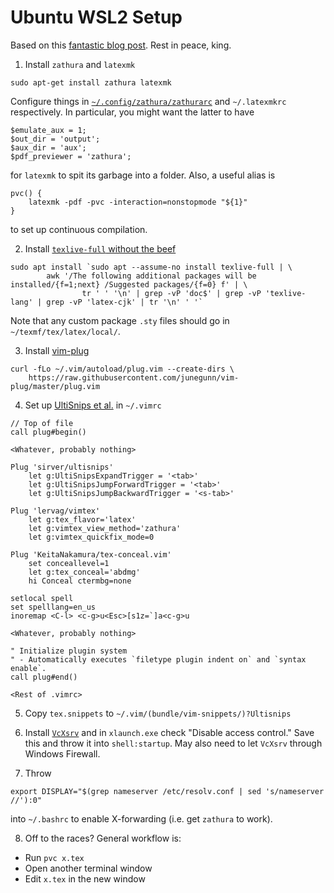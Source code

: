 # Ubuntu WSL2 Setup

Based on this [fantastic blog post](https://castel.dev/post/lecture-notes-1/). Rest in peace, king.

1. Install `zathura` and `latexmk`
```
sudo apt-get install zathura latexmk
```
Configure things in [`~/.config/zathura/zathurarc`](https://manpages.ubuntu.com/manpages/trusty/man5/zathurarc.5.html) and `~/.latexmkrc` respectively. In particular, you might want the latter to have
```
$emulate_aux = 1;
$out_dir = 'output';
$aux_dir = 'aux';
$pdf_previewer = 'zathura';
```
for `latexmk` to spit its garbage into a folder. Also, a useful alias is
```
pvc() {
    latexmk -pdf -pvc -interaction=nonstopmode "${1}"
}
```
to set up continuous compilation.

2. Install [`texlive-full` without the beef](https://gist.github.com/wkrea/b91e3d14f35d741cf6b05e57dfad8faf)
```
sudo apt install `sudo apt --assume-no install texlive-full | \
        awk '/The following additional packages will be installed/{f=1;next} /Suggested packages/{f=0} f' | \
                tr ' ' '\n' | grep -vP 'doc$' | grep -vP 'texlive-lang' | grep -vP 'latex-cjk' | tr '\n' ' '`
```
Note that any custom package `.sty` files should go in `~/texmf/tex/latex/local/`.

3. Install [vim-plug](https://github.com/junegunn/vim-plug#unix)
```
curl -fLo ~/.vim/autoload/plug.vim --create-dirs \
    https://raw.githubusercontent.com/junegunn/vim-plug/master/plug.vim
```

4. Set up [UltiSnips et al.](https://github.com/gillescastel/latex-snippets) in `~/.vimrc`
```
// Top of file
call plug#begin()

<Whatever, probably nothing>

Plug 'sirver/ultisnips'
    let g:UltiSnipsExpandTrigger = '<tab>'
    let g:UltiSnipsJumpForwardTrigger = '<tab>'
    let g:UltiSnipsJumpBackwardTrigger = '<s-tab>'

Plug 'lervag/vimtex'
    let g:tex_flavor='latex'
    let g:vimtex_view_method='zathura'
    let g:vimtex_quickfix_mode=0

Plug 'KeitaNakamura/tex-conceal.vim'
    set conceallevel=1
    let g:tex_conceal='abdmg'
    hi Conceal ctermbg=none

setlocal spell
set spelllang=en_us
inoremap <C-l> <c-g>u<Esc>[s1z=`]a<c-g>u

<Whatever, probably nothing>

" Initialize plugin system
" - Automatically executes `filetype plugin indent on` and `syntax enable`.
call plug#end()

<Rest of .vimrc>
```
5. Copy `tex.snippets` to `~/.vim/(bundle/vim-snippets/)?Ultisnips`

6. Install [`VcXsrv`](https://sourceforge.net/projects/vcxsrv/) and in `xlaunch.exe` check "Disable access control." Save this and throw it into `shell:startup`. May also need to let `VcXsrv` through Windows Firewall.

7. Throw 
```
export DISPLAY="$(grep nameserver /etc/resolv.conf | sed 's/nameserver //'):0"
```
into `~/.bashrc` to enable X-forwarding (i.e. get `zathura` to work).

8. Off to the races? General workflow is:
* Run `pvc x.tex`
* Open another terminal window
* Edit `x.tex` in the new window
